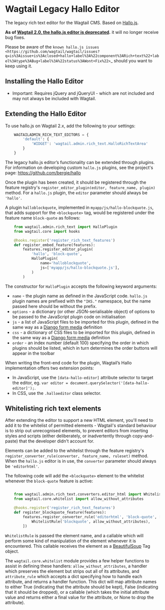 # Wagtail Legacy Hallo Editor

The legacy rich text editor for the Wagtail CMS. Based on [Hallo.js](http://hallojs.org/).

**As of [Wagtail 2.0, the hallo.js editor is deprecated](https://docs.wagtail.io/en/stable/releases/2.0.html).** it will no longer receive bug fixes.

Please be aware of the `known hallo.js issues <https://github.com/wagtail/wagtail/issues?q=is%3Aissue+is%3Aclosed+hallo+label%3A%22component%3ARich+text%22+label%3Atype%3ABug+label%3A%22status%3AWont+Fix%22>`_ should you want to keep using it.

## Installing the Hallo Editor

* Important: Requires jQuery and jQueryUI - which are not included and may not always be included with Wagtail.


## Extending the Hallo Editor

To use hallo.js on Wagtail 2.x, add the following to your settings:

```python
    WAGTAILADMIN_RICH_TEXT_EDITORS = {
        'default': {
            'WIDGET': 'wagtail.admin.rich_text.HalloRichTextArea'
        }
    }
```

The legacy hallo.js editor’s functionality can be extended through plugins. For information on developing custom ``hallo.js`` plugins, see the project's page: https://github.com/bergie/hallo

Once the plugin has been created, it should be registered through the feature registry's `register_editor_plugin(editor, feature_name, plugin)` method. For a `hallo.js` plugin, the `editor` parameter should always be `'hallo'`.

A plugin `halloblockquote`, implemented in `myapp/js/hallo-blockquote.js`, that adds support for the `<blockquote>` tag, would be registered under the feature name `block-quote` as follows:

```python
    from wagtail.admin.rich_text import HalloPlugin
    from wagtail.core import hooks

    @hooks.register('register_rich_text_features')
    def register_embed_feature(features):
        features.register_editor_plugin(
            'hallo', 'block-quote',
            HalloPlugin(
                name='halloblockquote',
                js=['myapp/js/hallo-blockquote.js'],
            )
        )
```

The constructor for `HalloPlugin` accepts the following keyword arguments:

* `name` - the plugin name as defined in the JavaScript code. `hallo.js` plugin names are prefixed with the `"IKS."` namespace, but the name passed here should be without the prefix.
* `options` - a dictionary (or other JSON-serialisable object) of options to be passed to the JavaScript plugin code on initialisation
* `js` - a list of JavaScript files to be imported for this plugin, defined in the same way as a [Django form media](django:topics/forms/media) definition
* `css` - a dictionary of CSS files to be imported for this plugin, defined in the same way as a [Django form media](django:topics/forms/media) definition
* `order` - an index number (default 100) specifying the order in which plugins should be listed, which in turn determines the order buttons will appear in the toolbar

When writing the front-end code for the plugin, Wagtail’s Hallo implementation offers two extension points:

* In JavaScript, use the `[data-hallo-editor]` attribute selector to target the editor, eg. `var editor = document.querySelector('[data-hallo-editor]');`.
* In CSS, use the `.halloeditor` class selector.

## Whitelisting rich text elements

After extending the editor to support a new HTML element, you'll need to add it to the whitelist of permitted elements - Wagtail's standard behaviour is to strip out unrecognised elements, to prevent editors from inserting styles and scripts (either deliberately, or inadvertently through copy-and-paste) that the developer didn't account for.

Elements can be added to the whitelist through the feature registry's `register_converter_rule(converter, feature_name, ruleset)` method. When the `hallo.js` editor is in use, the `converter` parameter should always be `'editorhtml'`.

The following code will add the `<blockquote>` element to the whitelist whenever the `block-quote` feature is active:

```python

    from wagtail.admin.rich_text.converters.editor_html import WhitelistRule
    from wagtail.core.whitelist import allow_without_attributes

    @hooks.register('register_rich_text_features')
    def register_blockquote_feature(features):
        features.register_converter_rule('editorhtml', 'block-quote', [
            WhitelistRule('blockquote', allow_without_attributes),
        ])
```

`WhitelistRule` is passed the element name, and a callable which will perform some kind of manipulation of the element whenever it is encountered. This callable receives the element as a [BeautifulSoup](https://www.crummy.com/software/BeautifulSoup/bs4/doc/) Tag object.

The `wagtail.core.whitelist` module provides a few helper functions to assist in defining these handlers: `allow_without_attributes`, a handler which preserves the element but strips out all of its attributes, and `attribute_rule` which accepts a dict specifying how to handle each attribute, and returns a handler function. This dict will map attribute names to either True (indicating that the attribute should be kept), False (indicating that it should be dropped), or a callable (which takes the initial attribute value and returns either a final value for the attribute, or None to drop the attribute).
